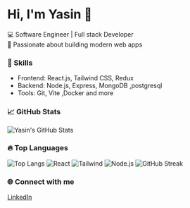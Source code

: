 # Hi, I'm Yasin 👋

💻 Software Engineer | Full stack Developer  
🚀 Passionate about building modern web apps  

### 🧠 Skills
- Frontend: React.js,  Tailwind CSS, Redux  
- Backend: Node.js, Express, MongoDB ,postgresql 
- Tools: Git, Vite ,Docker and more

### 📈 GitHub Stats
![Yasin's GitHub Stats](https://github-readme-stats.vercel.app/api?username=yasinemad&show_icons=true&theme=radical)

### 🔥 Top Languages
![Top Langs](https://github-readme-stats.vercel.app/api/top-langs/?username=yasinemad&layout=compact&theme=radical)
![React](https://img.shields.io/badge/React-20232A?style=for-the-badge&logo=react)
![Tailwind](https://img.shields.io/badge/TailwindCSS-06B6D4?style=for-the-badge&logo=tailwindcss)
![Node.js](https://img.shields.io/badge/Node.js-43853D?style=for-the-badge&logo=node.js)
![GitHub Streak](https://streak-stats.demolab.com?user=yasinemad&theme=radical&hide_border=true)


### 🌐 Connect with me
[LinkedIn](linkedin.com/in/yasin-emad-b4326529b) 
